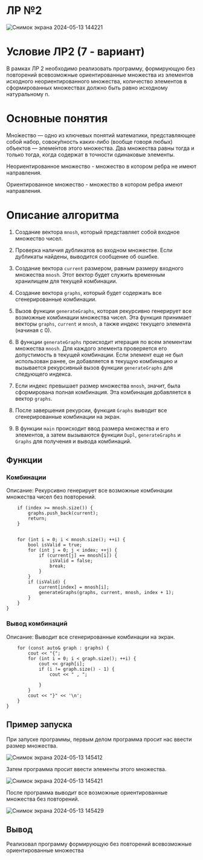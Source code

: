 # ЛР №2
![Снимок экрана 2024-05-13 144221](https://github.com/iis-32170x/RPIIS/assets/144945398/57029c4c-fd90-4f3f-ba12-325b0cf94c26)

# Условие ЛР2 (7 - вариант)
В рамках ЛР 2 необходимо реализовать программу, формирующую без повторений всевозможные ориентированные
множества из элементов исходного неориентированного множества, количество
элементов в сформированных множествах должно быть равно исходному натуральному n.

# Основные понятия

Мно́жество — одно из ключевых понятий математики, представляющее собой набор, совоку́пность каких-либо (вообще говоря любых) объектов — элеме́нтов этого множества. Два множества равны тогда и только тогда, когда содержат в точности одинаковые элементы.

Неориентированное множество - множество в котором ребра не имеют направления.

Ориентированное множество - множество в котором ребра имеют направления.



# Описание алгоритма

1. Создание вектора `mnosh`, который представляет собой входное множество чисел.

2. Проверка наличия дубликатов во входном множестве. Если дубликаты найдены, выводится сообщение об ошибке.

3. Создание вектора `current` размером, равным размеру входного множества `mnosh`. Этот вектор будет служить временным хранилищем для текущей комбинации.

4. Создание вектора `graphs`, который будет содержать все сгенерированные комбинации.

5. Вызов функции `generateGraphs`, которая рекурсивно генерирует все возможные комбинации множества чисел. Эта функция принимает векторы `graphs`, `current` и `mnosh`, а также индекс текущего элемента (начиная с 0).

6. В функции `generateGraphs` происходит итерация по всем элементам множества `mnosh`. Для каждого элемента проверяется его допустимость в текущей комбинации. Если элемент еще не был использован ранее, он добавляется в текущую комбинацию и вызывается рекурсивный вызов функции `generateGraphs` для следующего индекса.

7. Если индекс превышает размер множества `mnosh`, значит, была сформирована полная комбинация. Эта комбинация добавляется в вектор `graphs`.

8. После завершения рекурсии, функция `Graphs` выводит все сгенерированные комбинации на экран.

9. В функции `main` происходит ввод размера множества и его элементов, а затем вызываются функции `Dupl`, `generateGraphs` и `Graphs` для получения и вывода комбинаций.


## Функции

### Комбинации  

Описание: Рекурсивно генерирует все возможные комбинации множества чисел без повторений.

``` void generateGraphs(vector<vector<int>>& graphs, vector<int>& current, const vector<int>& mnosh, int index = 0) {
    if (index >= mnosh.size()) {
        graphs.push_back(current);
        return;
    }
    
    
    for (int i = 0; i < mnosh.size(); ++i) {
        bool isValid = true;
        for (int j = 0; j < index; ++j) {
            if (current[j] == mnosh[i]) {
                isValid = false;
                break;
            }
        }
        if (isValid) {
            current[index] = mnosh[i]; 
            generateGraphs(graphs, current, mnosh, index + 1);
        }
    }
}
```

### Вывод комбинаций
Описание: Выводит все сгенерированные комбинации на экран.

```void Graphs(const vector<vector<int>>& graphs) {
    for (const auto& graph : graphs) {
        cout << "{";
        for (int i = 0; i < graph.size(); ++i) {
            cout << graph[i];
            if (i != graph.size() - 1) {
                cout << " , ";

            }
        }
        cout << "}" << '\n';
    }
}
```

## Пример запуска

При запуске программы, первым делом программа просит нас ввести размер множества.

![Снимок экрана 2024-05-13 145412](https://github.com/iis-32170x/RPIIS/assets/144945398/d9cec140-7c72-4e78-83d2-67fe95ef52c8)

Затем программа просит ввести элементы этого множества.

![Снимок экрана 2024-05-13 145421](https://github.com/iis-32170x/RPIIS/assets/144945398/2b37dd8b-42ee-41bc-958e-e5759d8b221e)

После  программа выводит все возможные ориентированные множества без повторений.

![Снимок экрана 2024-05-13 145429](https://github.com/iis-32170x/RPIIS/assets/144945398/1af7d9ba-6cde-409b-a31f-e779e123a787)

## Вывод
Реализовал программу формирующую без повторений всевозможные ориентированные
множества

